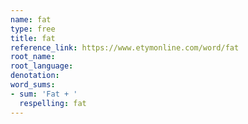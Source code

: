 ```yaml
---
name: fat
type: free
title: fat
reference_link: https://www.etymonline.com/word/fat
root_name: 
root_language: 
denotation: 
word_sums:
- sum: 'Fat + '
  respelling: fat
---
```

